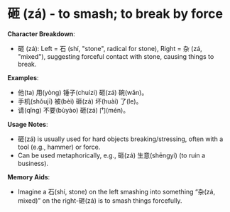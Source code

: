 # **砸 (zá) - to smash; to break by force**

**Character Breakdown**:  
- 砸 (zá): Left = 石 (shí, "stone", radical for stone), Right = 杂 (zá, "mixed"), suggesting forceful contact with stone, causing things to break.

**Examples**:  
- 他(ta) 用(yòng) 锤子(chuízi) 砸(zá) 碗(wǎn)。  
- 手机(shǒujī) 被(bèi) 砸(zá) 坏(huài) 了(le)。  
- 请(qǐng) 不要(bùyào) 砸(zá) 门(mén)。

**Usage Notes**:  
- 砸(zá) is usually used for hard objects breaking/stressing, often with a tool (e.g., hammer) or force.  
- Can be used metaphorically, e.g., 砸(zá) 生意(shēngyi) (to ruin a business).

**Memory Aids**:  
- Imagine a 石(shí, stone) on the left smashing into something “杂(zá, mixed)” on the right-砸(zá) is to smash things forcefully.